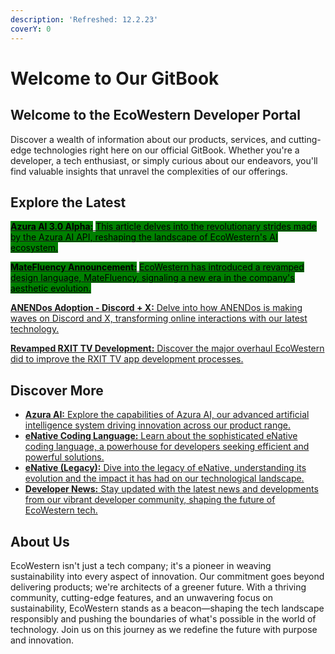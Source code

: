 ```yaml
---
description: 'Refreshed: 12.2.23'
coverY: 0
---
```


# Welcome to Our GitBook

## **Welcome to the EcoWestern Developer Portal**

Discover a wealth of information about our products, services, and cutting-edge technologies right here on our official GitBook. Whether you're a developer, a tech enthusiast, or simply curious about our endeavors, you'll find valuable insights that unravel the complexities of our offerings.

## **Explore the Latest**

[<mark style="background-color:green;">**Azura AI 3.0 Alpha:**</mark> <mark style="background-color:green;"></mark><mark style="background-color:green;">This article delves into the revolutionary strides made by the Azura AI API, reshaping the landscape of EcoWestern's AI ecosystem.</mark>](azura/azura-ai-3.0-alpha.md)

[<mark style="background-color:green;">**MateFluency Announcement:**</mark> <mark style="background-color:green;"></mark><mark style="background-color:green;">EcoWestern has introduced a revamped design language, MateFluency, signaling a new era in the company's aesthetic evolution.</mark>](developer-news/matefluency-ddk-and-dtk-announcement.md)

[**ANENDos Adoption - Discord + X:** Delve into how ANENDos is making waves on Discord and X, transforming online interactions with our latest technology.](developer-news/anendos-a-new-horizon-in-online-messaging-platforms.md)

[**Revamped RXIT TV Development:** Discover the major overhaul EcoWestern did to improve the RXIT TV app development processes.](developer-news/revamped-rxit-tv-development-streamlined-app-integration.md)

## **Discover More**

* [**Azura AI:** Explore the capabilities of Azura AI, our advanced artificial intelligence system driving innovation across our product range.](broken-reference)
* [**eNative Coding Language:** Learn about the sophisticated eNative coding language, a powerhouse for developers seeking efficient and powerful solutions.](broken-reference)
* [**eNative (Legacy):** Dive into the legacy of eNative, understanding its evolution and the impact it has had on our technological landscape.](broken-reference)
* [**Developer News:** Stay updated with the latest news and developments from our vibrant developer community, shaping the future of EcoWestern tech.](broken-reference)

## **About Us**

EcoWestern isn't just a tech company; it's a pioneer in weaving sustainability into every aspect of innovation. Our commitment goes beyond delivering products; we're architects of a greener future. With a thriving community, cutting-edge features, and an unwavering focus on sustainability, EcoWestern stands as a beacon—shaping the tech landscape responsibly and pushing the boundaries of what's possible in the world of technology. Join us on this journey as we redefine the future with purpose and innovation.
